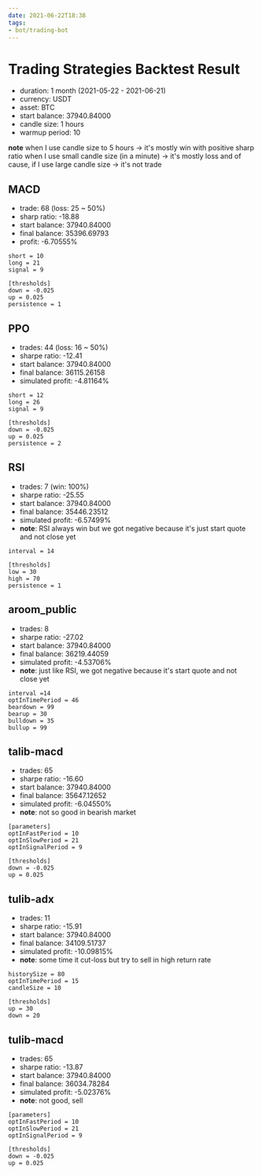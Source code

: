 ```yaml
---
date: 2021-06-22T18:38
tags:
- bot/trading-bot
---
```


# Trading Strategies Backtest Result

- duration: 1 month (2021-05-22 - 2021-06-21)
- currency: USDT
- asset: BTC
- start balance: 37940.84000
- candle size: 1 hours
- warmup period: 10

**note**
when I use candle size to 5 hours -> it's mostly win with positive sharp ratio
when I use small candle size (in a minute) -> it's mostly loss
and of cause, if I use large candle size -> it's not trade

## MACD
- trade: 68 (loss: 25 ~ 50%)
- sharp ratio: -18.88 
- start balance: 37940.84000
- final balance: 35396.69793
- profit: -6.70555%

```
short = 10
long = 21
signal = 9

[thresholds]
down = -0.025
up = 0.025
persistence = 1
```

## PPO
- trades: 44 (loss: 16 ~ 50%)
- sharpe ratio: -12.41
- start balance: 37940.84000
- final balance: 36115.26158
- simulated profit: -4.81164%

```
short = 12
long = 26
signal = 9

[thresholds]
down = -0.025
up = 0.025
persistence = 2
```

## RSI
- trades: 7 (win: 100%)
- sharpe ratio: -25.55
- start balance: 37940.84000
- final balance: 35446.23512
- simulated profit: -6.57499%
- **note**: RSI always win but we got negative because it's just start quote and not close yet

```
interval = 14

[thresholds]
low = 30
high = 70
persistence = 1
```

## aroom_public
- trades: 8
- sharpe ratio: -27.02
- start balance: 37940.84000
- final balance: 36219.44059
- simulated profit: -4.53706%
- **note**: just like RSI, we got negative because it's start quote and not close yet

```
interval =14
optInTimePeriod = 46
beardown = 99
bearup = 30
bulldown = 35
bullup = 99
```

## talib-macd
- trades: 65
- sharpe ratio: -16.60
- start balance: 37940.84000
- final balance: 35647.12652
- simulated profit: -6.04550%
- **note**: not so good in bearish market

```
[parameters]
optInFastPeriod = 10
optInSlowPeriod = 21
optInSignalPeriod = 9

[thresholds]
down = -0.025
up = 0.025
```

## tulib-adx 
- trades: 11
- sharpe ratio: -15.91
- start balance: 37940.84000
- final balance: 34109.51737
- simulated profit: -10.09815%
- **note**: some time it cut-loss but try to sell in high return rate

```
historySize = 80
optInTimePeriod = 15
candleSize = 10

[thresholds]
up = 30
down = 20
```

## tulib-macd 
- trades: 65
- sharpe ratio: -13.87
- start balance: 37940.84000
- final balance: 36034.78284
- simulated profit: -5.02376%
- **note**: not good, sell 

```
[parameters]
optInFastPeriod = 10
optInSlowPeriod = 21
optInSignalPeriod = 9

[thresholds]
down = -0.025
up = 0.025
```